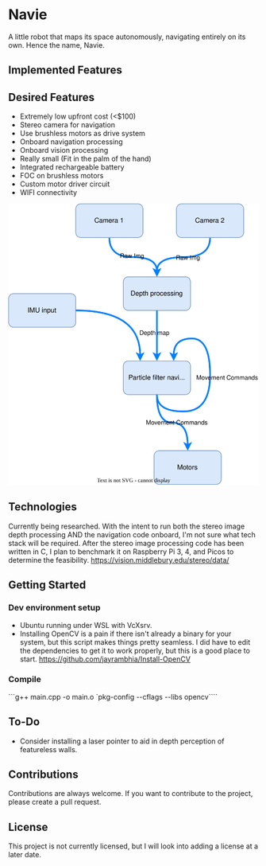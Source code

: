 
# Navie

A little robot that maps its space autonomously, navigating entirely on its own. Hence the name, Navie.

## Implemented Features

## Desired Features
* Extremely low upfront cost (<$100)
* Stereo camera for navigation
* Use brushless motors as drive system
* Onboard navigation processing
* Onboard vision processing
* Really small (Fit in the palm of the hand)
* Integrated rechargeable battery
* FOC on brushless motors
* Custom motor driver circuit
* WIFI connectivity

![](ProcessDiagram.svg)

## Technologies
Currently being researched. With the intent to run both the stereo image depth processing AND the navigation code onboard, I'm not sure what tech stack will be required. After the stereo image processing code has been written in C, I plan to benchmark it on Raspberry Pi 3, 4, and Picos to determine the feasibility.
https://vision.middlebury.edu/stereo/data/

## Getting Started

### Dev environment setup
* Ubuntu running under WSL with VcXsrv.
* Installing OpenCV is a pain if there isn't already a binary for your system, but this script makes things pretty seamless. I did have to edit the dependencies to get it to work properly, but this is a good place to start.
https://github.com/jayrambhia/Install-OpenCV

### Compile
```g++ main.cpp -o main.o `pkg-config --cflags --libs opencv````

## To-Do
* Consider installing a laser pointer to aid in depth perception of featureless walls.


## Contributions

Contributions are always welcome. If you want to contribute to the project, please create a pull request.

## License

This project is not currently licensed, but I will look into adding a license at a later date.